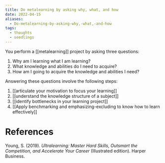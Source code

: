 ```yaml
---
title: Do metalearning by asking why, what, and how
date: 2022-04-15
aliases:
  - Do-metalearning-by-asking-why,-what,-and-how
tags:
  - thoughts
  - seedlings
---
```

You perform a [[metalearning]] project by asking three questions:

1. Why am I learning what I am learning?
2. What knowledge and abilities do I need to acquire?
3. How am I going to acquire the knowledge and abilities I need?

Answering these questions involve the following steps:
1. [[articulate your motivation to focus your learning]]
2. [[understand the knowledge structure of a subject]]
3. [[identify bottlenecks in your learning project]]
4. [[Apply benchmarking and emphasizing-excluding to know how to learn effectively]]

# References

Young, S. (2019). *Ultralearning: Master Hard Skills, Outsmart the Competition, and Accelerate Your Career* (Illustrated edition). Harper Business.